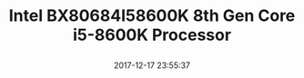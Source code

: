 ---
title: > #shorten me
  Intel BX80684I58600K 8th Gen Core i5-8600K Processor
name: >
  Intel BX80684I58600K 8th Gen Core i5-8600K Processor
date: "2017-12-17 23:55:37"
buy_now: "https://www.amazon.com/Intel-BX80684I58600K-Core-i5-8600K-Processor/dp/B0759FKH8K?psc=1&SubscriptionId=AKIAIA5RBQIWQVTCUEUQ&tag=coldcutdeals-20&linkCode=xm2&camp=2025&creative=165953&creativeASIN=B0759FKH8K"
description_markdown: >-

  - Compatible only with Motherboards based on Intel 300 Series Chipsets

  - 6 Cores/6 Threads

  - 3.60 GHz up to 4.30 GHz Max Turbo Frequency/9 MB Cache

  - Intel Optane Memory Supported

  - Intel UHD Graphics 630


tweet_id_str: "942543836345196544"
price: "$275.00"
list_price: ""
deal_price: ""
you_save: ""
asin: "B0759FKH8K"
image: "https://images-na.ssl-images-amazon.com/images/I/51sSl9xb6zL.jpg"
---